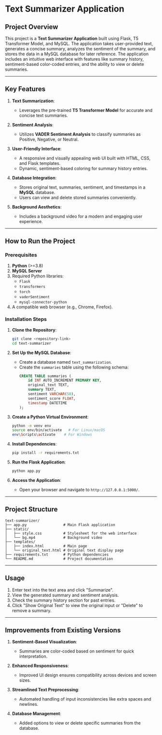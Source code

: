 # Text Summarizer Application

## Project Overview

This project is a **Text Summarizer Application** built using Flask, T5 Transformer Model, and MySQL. The application takes user-provided text, generates a concise summary, analyzes the sentiment of the summary, and stores the data in a MySQL database for later reference. The application includes an intuitive web interface with features like summary history, sentiment-based color-coded entries, and the ability to view or delete summaries.

---

## Key Features

1. **Text Summarization**:

   - Leverages the pre-trained **T5 Transformer Model** for accurate and concise text summaries.

2. **Sentiment Analysis**:

   - Utilizes **VADER Sentiment Analysis** to classify summaries as Positive, Negative, or Neutral.

3. **User-Friendly Interface**:

   - A responsive and visually appealing web UI built with HTML, CSS, and Flask templates.
   - Dynamic, sentiment-based coloring for summary history entries.

4. **Database Integration**:

   - Stores original text, summaries, sentiment, and timestamps in a **MySQL** database.
   - Users can view and delete stored summaries conveniently.

5. **Background Aesthetics**:

   - Includes a background video for a modern and engaging user experience.

---

## How to Run the Project

### Prerequisites

1. **Python** (>=3.8)
2. **MySQL Server**
3. Required Python libraries:
   - `Flask`
   - `transformers`
   - `torch`
   - `vaderSentiment`
   - `mysql-connector-python`
4. A compatible web browser (e.g., Chrome, Firefox).

### Installation Steps

1. **Clone the Repository**:

   ```bash
   git clone <repository-link>
   cd text-summarizer
   ```

2. **Set Up the MySQL Database**:

   - Create a database named `text_summarization`.
   - Create the `summaries` table using the following schema:
     ```sql
     CREATE TABLE summaries (
         id INT AUTO_INCREMENT PRIMARY KEY,
         original_text TEXT,
         summary TEXT,
         sentiment VARCHAR(50),
         sentiment_score FLOAT,
         timestamp DATETIME
     );
     ```

3. **Create a Python Virtual Environment**:

   ```bash
   python -m venv env
   source env/bin/activate   # For Linux/macOS
   env\Scripts\activate    # For Windows
   ```

4. **Install Dependencies**:

   ```bash
   pip install -r requirements.txt
   ```

5. **Run the Flask Application**:

   ```bash
   python app.py
   ```

6. **Access the Application**:

   - Open your browser and navigate to `http://127.0.0.1:5000/`.

---

## Project Structure

```
text-summarizer/
├── app.py                 # Main Flask application
├── static/
│   ├── style.css          # Stylesheet for the web interface
│   └── bg.mp4             # Background video
├── templates/
│   ├── index.html         # Main page
│   └── original_text.html # Original text display page
├── requirements.txt       # Python dependencies
└── README.md              # Project documentation
```

---

## Usage

1. Enter text into the text area and click "Summarize".
2. View the generated summary and sentiment analysis.
3. Check the summary history section for past entries.
4. Click "Show Original Text" to view the original input or "Delete" to remove a summary.

---

## Improvements from Existing Versions

1. **Sentiment-Based Visualization**:

   - Summaries are color-coded based on sentiment for quick interpretation.

2. **Enhanced Responsiveness**:

   - Improved UI design ensures compatibility across devices and screen sizes.

3. **Streamlined Text Preprocessing**:

   - Automated handling of input inconsistencies like extra spaces and newlines.

4. **Database Management**:

   - Added options to view or delete specific summaries from the database.
